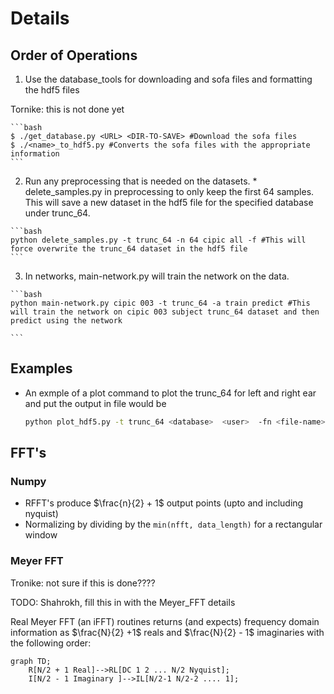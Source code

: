 # Details

## Order of Operations

  1. Use the database_tools for downloading and sofa files and formatting the hdf5 files
  
Tornike: this is not done yet

    ```bash
    $ ./get_database.py <URL> <DIR-TO-SAVE> #Download the sofa files
    $ ./<name>_to_hdf5.py #Converts the sofa files with the appropriate information
    ```

  2. Run any preprocessing that is needed on the datasets.
    * delete_samples.py in preprocessing to only keep the first 64 samples. This will save a new dataset in the hdf5 file for the specified database under trunc_64.

    ```bash
	python delete_samples.py -t trunc_64 -n 64 cipic all -f #This will force overwrite the trunc_64 dataset in the hdf5 file
    ```

  3. In networks, main-network.py will train the network on the data.

    ```bash
    python main-network.py cipic 003 -t trunc_64 -a train predict #This will train the network on cipic 003 subject trunc_64 dataset and then predict using the network

    ```

## Examples

  * An exmple of a plot command to plot the trunc_64 for left and right ear and put the output in file <file-name> would be

    ```bash
    python plot_hdf5.py -t trunc_64 <database>  <user>  -fn <file-name> -e l r -n 64
    ```

## FFT's 

### Numpy 

  * RFFT's produce $`\frac{n}{2} + 1`$ output points (upto and including nyquist)
  * Normalizing by dividing by the `min(nfft, data_length)` for a rectangular window

### Meyer FFT 


Tronike: not sure if this is done???? 

TODO: Shahrokh, fill this in with the Meyer_FFT details


Real Meyer FFT (an iFFT) routines returns (and expects) frequency domain information as
$`\frac{N}{2} +1`$ reals and $`\frac{N}{2} - 1`$ imaginaries with the following order:

```mermaid
graph TD;
    R[N/2 + 1 Real]-->RL[DC 1 2 ... N/2 Nyquist];
    I[N/2 - 1 Imaginary ]-->IL[N/2-1 N/2-2 .... 1];
```
